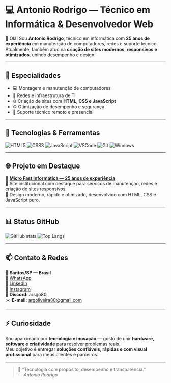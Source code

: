 # 💻 Antonio Rodrigo — Técnico em Informática & Desenvolvedor Web

👋 Olá! Sou **Antonio Rodrigo**, técnico em informática com **25 anos de experiência** em manutenção de computadores, redes e suporte técnico.  
Atualmente, também atuo na **criação de sites modernos, responsivos e otimizados**, unindo desempenho e design.

---

## 🚀 Especialidades

- 💻 Montagem e manutenção de computadores  
- 🧰 Redes e infraestrutura de TI  
- 🌐 Criação de sites com **HTML, CSS e JavaScript**  
- ⚙️ Otimização de desempenho e segurança  
- 🧩 Suporte técnico remoto e presencial  

---

## 🧠 Tecnologias & Ferramentas

![HTML5](https://img.shields.io/badge/HTML5-0b5f8a?style=for-the-badge&logo=html5&logoColor=white)
![CSS3](https://img.shields.io/badge/CSS3-0e7ab3?style=for-the-badge&logo=css3&logoColor=white)
![JavaScript](https://img.shields.io/badge/JavaScript-f7e018?style=for-the-badge&logo=javascript&logoColor=black)
![VSCode](https://img.shields.io/badge/VSCode-0b5f8a?style=for-the-badge&logo=visual-studio-code&logoColor=white)
![Git](https://img.shields.io/badge/Git-f05032?style=for-the-badge&logo=git&logoColor=white)
![Windows](https://img.shields.io/badge/Windows-0078D6?style=for-the-badge&logo=windows&logoColor=white)

---

## 🌐 Projeto em Destaque

🔹 [**Micro Fast Informática — 25 anos de experiência**](http://microfastinformatica.online/)  
💬 Site institucional com destaque para serviços de manutenção, redes e criação de sites responsivos.  
📱 Design moderno, rápido e otimizado, desenvolvido com HTML, CSS e JavaScript puro.

---

## 📊 Status GitHub

![GitHub stats](https://github-readme-stats.vercel.app/api?username=arsgoliveira&show_icons=true&theme=tokyonight)
![Top Langs](https://github-readme-stats.vercel.app/api/top-langs/?username=arsgoliveira&layout=compact&theme=tokyonight)

---

## 📫 Contato & Redes

📍 **Santos/SP — Brasil**  
📱 [WhatsApp](https://wa.me/5513991368083)  
💼 [LinkedIn](https://www.linkedin.com/in/antonio-rodrigo-gomes-de-oliveira-55240134a/?skipRedirect=true)  
📸 [Instagram](https://www.instagram.com/arsgoliveira/)  
💬 **Discord:** arsgo80  
✉️ **E-mail:** argoliveira80@gmail.com  

---

## ⚡ Curiosidade

Sou apaixonado por **tecnologia e inovação** — gosto de unir **hardware, software e criatividade** para resolver problemas reais.  
Meu objetivo é entregar **soluções confiáveis, rápidas e com visual profissional** para meus clientes e parceiros.

---

> 💙 “Tecnologia com propósito, desempenho e transparência.”  
> — *Antonio Rodrigo*
